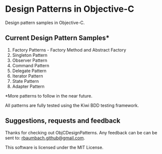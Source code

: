# Design Patterns in Objective-C

Design pattern samples in Objective-C.

## Current Design Pattern Samples*

1.  Factory Patterns - Factory Method and Abstract Factory
2.  Singleton Pattern
3.  Observer Pattern
4.  Command Pattern
5.  Delegate Pattern
6.  Iterator Pattern
7.  State Pattern
8.  Adapter Pattern

*More patterns to follow in the near future.

All patterns are fully tested using the Kiwi BDD testing framework.

## Suggestions, requests and feedback

Thanks for checking out ObjCDesignPatterns.  Any feedback can be can be sent to: rbaumbach.github@gmail.com.

This software is licensed under the MIT License.

